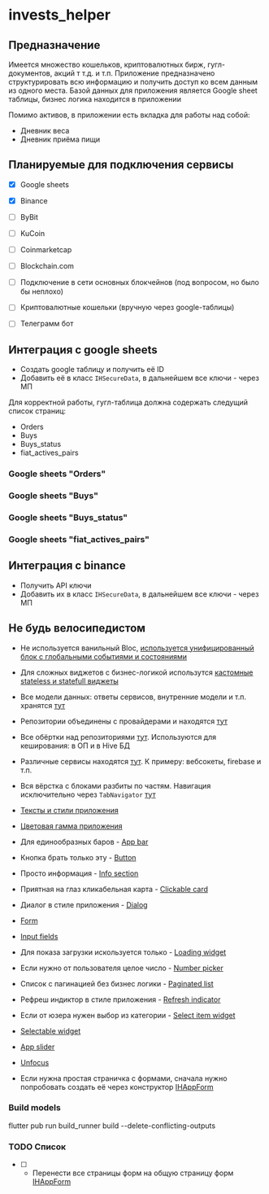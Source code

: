 # invests_helper

## Предназначение

Имеется множество кошельков, криптовалютных бирж, гугл-документов, акций т т.д. и т.п.
Приложение предназначено структурировать всю информацию и получить доступ ко всем данным
из одного места.
Базой данных для приложения является Google sheet таблицы, бизнес логика находится в приложении

Помимо активов, в приложении есть вкладка для работы над собой:

* Дневник веса
* Дневник приёма пищи

## Планируемые для подключения сервисы

- [x] Google sheets
- [x] Binance
- [ ] ByBit
- [ ] KuCoin
- [ ] Coinmarketcap
- [ ] Blockchain.com
- [ ] Подключение в сети основных блокчейнов (под вопросом, но было бы неплохо)
- [ ] Криптовалютные кошельки (вручную через google-таблицы)
- [ ] Телеграмм бот


## Интеграция с google sheets

* Создать google таблицу и получить её ID
* Добавить её в класс ``IHSecureData``, в дальнейшем все ключи - через МП

Для корректной работы, гугл-таблица должна содержать следущий список страниц:

* Orders
* Buys
* Buys_status
* fiat_actives_pairs

### Google sheets "Orders"
### Google sheets "Buys"
### Google sheets "Buys_status"
### Google sheets "fiat_actives_pairs"

## Интеграция с binance

* Получить API ключи
* Добавить их в класс ``IHSecureData``, в дальнейшем все ключи - через МП


## Не будь велосипедистом

* Не используется ванильный Bloc, [используется унифицированный блок с глобальными событиями и состояниями](https://github.com/AntineutronVSAN/invest_helper/tree/main/lib/base)
* Для сложных виджетов с бизнес-логикой использутся [кастомные stateless и statefull виджеты](https://github.com/AntineutronVSAN/invest_helper/tree/main/lib/base)
    
* Все модели данных: ответы сервисов, внутренние модели и т.п. хранятся [тут](https://github.com/AntineutronVSAN/invest_helper/tree/main/lib/data/models)
* Репозитории объединены с провайдерами и находятся [тут](https://github.com/AntineutronVSAN/invest_helper/tree/main/lib/data/repositories)
* Все обёртки над репозиториями [тут](https://github.com/AntineutronVSAN/invest_helper/tree/main/lib/data/services). Используются для кеширования: в ОП и в Hive БД
* Различные сервисы находятся [тут](https://github.com/AntineutronVSAN/invest_helper/tree/main/lib/services). К примеру: вебсокеты, firebase и т.п.
* Вся вёрстка с блоками разбиты по частям. Навигация исключительно через ``TabNavigator`` [тут](https://github.com/AntineutronVSAN/invest_helper/tree/main/lib/parts)

* [Тексты и стили приложения](https://github.com/AntineutronVSAN/invest_helper/tree/main/lib/theme)
* [Цветовая гамма приложения](https://github.com/AntineutronVSAN/invest_helper/tree/main/lib/theme)

* Для единообразных баров - [App bar](https://github.com/AntineutronVSAN/invest_helper/blob/main/lib/ui_package/app_bar/app_bar.dart)
* Кнопка брать только эту - [Button](https://github.com/AntineutronVSAN/invest_helper/tree/main/lib/ui_package)
* Просто информация - [Info section](https://github.com/AntineutronVSAN/invest_helper/tree/main/lib/ui_package)
* Приятная на глаз кликабельная карта - [Clickable card](https://github.com/AntineutronVSAN/invest_helper/tree/main/lib/ui_package)
* Диалог в стиле приложения - [Dialog](https://github.com/AntineutronVSAN/invest_helper/tree/main/lib/ui_package)
* [Form](https://github.com/AntineutronVSAN/invest_helper/tree/main/lib/ui_package)
* [Input fields](https://github.com/AntineutronVSAN/invest_helper/tree/main/lib/ui_package)
* Для показа загрузки искользуется только - [Loading widget](https://github.com/AntineutronVSAN/invest_helper/tree/main/lib/ui_package)
* Если нужно от пользователя целое число - [Number picker](https://github.com/AntineutronVSAN/invest_helper/tree/main/lib/ui_package)
* Список с пагинацией без бизнес логики - [Paginated list](https://github.com/AntineutronVSAN/invest_helper/tree/main/lib/ui_package)
* Рефреш индиктор в стиле приложения - [Refresh indicator](https://github.com/AntineutronVSAN/invest_helper/tree/main/lib/ui_package)
* Если от юзера нужен выбор из категории - [Select item widget](https://github.com/AntineutronVSAN/invest_helper/tree/main/lib/ui_package)
* [Selectable widget](https://github.com/AntineutronVSAN/invest_helper/tree/main/lib/ui_package)
* [App slider](https://github.com/AntineutronVSAN/invest_helper/tree/main/lib/ui_package)
* [Unfocus](https://github.com/AntineutronVSAN/invest_helper/tree/main/lib/ui_package)
* Если нужна простая страничка с формами, сначала нужно попробовать создать её через конструктор [IHAppForm](https://github.com/AntineutronVSAN/invest_helper/tree/main/lib/ui_package)

### Build models

flutter pub run build_runner build --delete-conflicting-outputs

### TODO Список

- [ ] - Перенести все страницы форм на общую страницу форм [IHAppForm](https://github.com/AntineutronVSAN/invest_helper/tree/main/lib/ui_package)